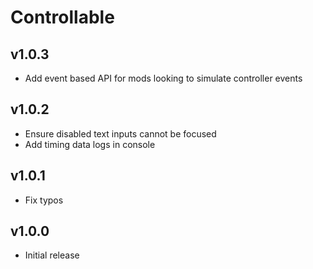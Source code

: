 # Controllable
## v1.0.3
- Add event based API for mods looking to simulate controller events
## v1.0.2
- Ensure disabled text inputs cannot be focused
- Add timing data logs in console
## v1.0.1
- Fix typos
## v1.0.0
- Initial release
